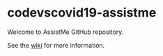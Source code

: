 # codevscovid19-assistme
Welcome to AssistMe GitHub repository.

See the [wiki](https://github.com/TalatCikikci/codevscovid19-assistme/wiki) for more information.
